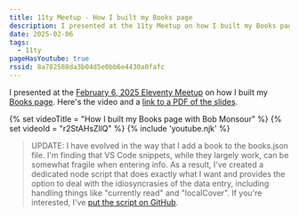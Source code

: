 ```yaml
---
title: 11ty Meetup - How I built my Books page
description: I presented at the 11ty Meetup on how I built my Books page. Here's the video and a link to a PDF of the slides.
date: 2025-02-06
tags:
  - 11ty
pageHasYoutube: true
rssid: 8a782588da3b04d5e0bb6e4430a0fafc
---
```


I presented at the [February 6, 2025 Eleventy Meetup](https://11tymeetup.dev/events/ep-21-book-pages-and-privacy-first-analytics/) on how I built my [Books page](/books/). Here's the video and a [link to a PDF of the slides](/assets/pdf/books-page-11tymeetup-020625.pdf).

{% set videoTitle = "How I built my Books page with Bob Monsour" %}
{% set videoId = "r2StAHsZllQ" %}
{% include 'youtube.njk' %}

> UPDATE: I have evolved in the way that I add a book to the books.json file. I'm finding that VS Code snippets, while they largely work, can be somewhat fragile when entering info. As a result, I've created a dedicated node script that does exactly what I want and provides the option to deal with the idiosyncrasies of the data entry, including handling things like "currently read" and "localCover". If you're interested, I've [put the script on GitHub](https://github.com/bobmonsour/addbook).
